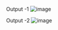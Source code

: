 Output -1 
![image](https://github.com/user-attachments/assets/79f41d86-fd66-42e1-b641-16bb54915de1)

Output -2
![image](https://github.com/user-attachments/assets/d7ab7266-1aef-4705-8655-31e43d950989)
